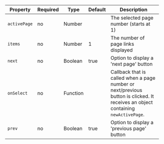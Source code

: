 Property     | Required | Type     | Default | Description
-------------|----------|----------|---------|------------
`activePage` | no       | Number   |         | The selected page number (starts at 1)
`items`      | no       | Number   | 1       | The number of page links displayed
`next`       | no       | Boolean  | true    | Option to display a 'next page' button
`onSelect`   | no       | Function |         | Callback that is called when a page number or next/previous button is clicked. It receives an object containing `newActivePage`.
`prev`       | no       | Boolean  | true    | Option to display a 'previous page' button
